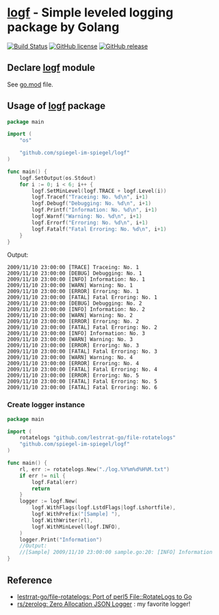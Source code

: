 # [logf] - Simple leveled logging package by Golang

[![Build Status](https://travis-ci.org/spiegel-im-spiegel/logf.svg?branch=master)](https://travis-ci.org/spiegel-im-spiegel/logf)
[![GitHub license](https://img.shields.io/badge/license-Apache%202-blue.svg)](https://raw.githubusercontent.com/spiegel-im-spiegel/logf/master/LICENSE)
[![GitHub release](http://img.shields.io/github/release/spiegel-im-spiegel/logf.svg)](https://github.com/spiegel-im-spiegel/logf/releases/latest)

## Declare [logf] module

See [go.mod](https://github.com/spiegel-im-spiegel/logf/blob/master/go.mod) file. 

## Usage of [logf] package

```go
package main

import (
	"os"

	"github.com/spiegel-im-spiegel/logf"
)

func main() {
	logf.SetOutput(os.Stdout)
	for i := 0; i < 6; i++ {
		logf.SetMinLevel(logf.TRACE + logf.Level(i))
		logf.Tracef("Traceing: No. %d\n", i+1)
		logf.Debugf("Debugging: No. %d\n", i+1)
		logf.Printf("Information: No. %d\n", i+1)
		logf.Warnf("Warning: No. %d\n", i+1)
		logf.Errorf("Erroring: No. %d\n", i+1)
		logf.Fatalf("Fatal Erroring: No. %d\n", i+1)
	}
}
```

Output:

```
2009/11/10 23:00:00 [TRACE] Traceing: No. 1
2009/11/10 23:00:00 [DEBUG] Debugging: No. 1
2009/11/10 23:00:00 [INFO] Information: No. 1
2009/11/10 23:00:00 [WARN] Warning: No. 1
2009/11/10 23:00:00 [ERROR] Erroring: No. 1
2009/11/10 23:00:00 [FATAL] Fatal Erroring: No. 1
2009/11/10 23:00:00 [DEBUG] Debugging: No. 2
2009/11/10 23:00:00 [INFO] Information: No. 2
2009/11/10 23:00:00 [WARN] Warning: No. 2
2009/11/10 23:00:00 [ERROR] Erroring: No. 2
2009/11/10 23:00:00 [FATAL] Fatal Erroring: No. 2
2009/11/10 23:00:00 [INFO] Information: No. 3
2009/11/10 23:00:00 [WARN] Warning: No. 3
2009/11/10 23:00:00 [ERROR] Erroring: No. 3
2009/11/10 23:00:00 [FATAL] Fatal Erroring: No. 3
2009/11/10 23:00:00 [WARN] Warning: No. 4
2009/11/10 23:00:00 [ERROR] Erroring: No. 4
2009/11/10 23:00:00 [FATAL] Fatal Erroring: No. 4
2009/11/10 23:00:00 [ERROR] Erroring: No. 5
2009/11/10 23:00:00 [FATAL] Fatal Erroring: No. 5
2009/11/10 23:00:00 [FATAL] Fatal Erroring: No. 6
```

### Create logger instance

```go
package main

import (
	rotatelogs "github.com/lestrrat-go/file-rotatelogs"
	"github.com/spiegel-im-spiegel/logf"
)

func main() {
	rl, err := rotatelogs.New("./log.%Y%m%d%H%M.txt")
	if err != nil {
		logf.Fatal(err)
		return
	}
	logger := logf.New(
		logf.WithFlags(logf.LstdFlags|logf.Lshortfile),
		logf.WithPrefix("[Sample] "),
		logf.WithWriter(rl),
		logf.WithMinLevel(logf.INFO),
	)
	logger.Print("Information")
	//Output:
	//[Sample] 2009/11/10 23:00:00 sample.go:20: [INFO] Information
}
```

## Reference

- [lestrrat-go/file-rotatelogs: Port of perl5 File::RotateLogs to Go](https://github.com/lestrrat-go/file-rotatelogs)
- [rs/zerolog: Zero Allocation JSON Logger](https://github.com/rs/zerolog) : my favorite logger!

[logf]: https://github.com/spiegel-im-spiegel/logf "spiegel-im-spiegel/logf: Simple logging package by Golang"
